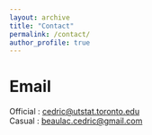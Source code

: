 ```yaml
---
layout: archive
title: "Contact"
permalink: /contact/
author_profile: true
---
```


Email
======
Official : cedric@utstat.toronto.edu   
Casual : beaulac.cedric@gmail.com
